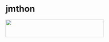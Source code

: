 # jmthon

<p align="left"><a href="https://heroku.com/deploy?template=https://github.com/drlucifer2003/musi"> <img src="https://img.shields.io/badge/Deploy%20To%20Heroku-purple?style=for-the-badge&logo=heroku" width="320" height="58.45"/></a></p>
